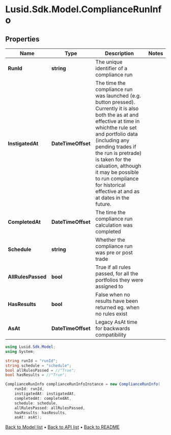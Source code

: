 # Lusid.Sdk.Model.ComplianceRunInfo

## Properties

Name | Type | Description | Notes
------------ | ------------- | ------------- | -------------
**RunId** | **string** | The unique identifier of a compliance run | 
**InstigatedAt** | **DateTimeOffset** | The time the compliance run was launched (e.g. button pressed). Currently it is also both the as at and effective at time in whichthe rule set and portfolio data (including any pending trades if the run is pretrade) is taken for the caluation, although it may be possible to run compliance for historical effective at and as at dates in the future. | 
**CompletedAt** | **DateTimeOffset** | The time the compliance run calculation was completed | 
**Schedule** | **string** | Whether the compliance run was pre or post trade | 
**AllRulesPassed** | **bool** | True if all rules passed, for all the portfolios they were assigned to | 
**HasResults** | **bool** | False when no results have been returned eg. when no rules exist | 
**AsAt** | **DateTimeOffset** | Legacy AsAt time for backwards compatibility | 

```csharp
using Lusid.Sdk.Model;
using System;

string runId = "runId";
string schedule = "schedule";
bool allRulesPassed = //"True";
bool hasResults = //"True";

ComplianceRunInfo complianceRunInfoInstance = new ComplianceRunInfo(
    runId: runId,
    instigatedAt: instigatedAt,
    completedAt: completedAt,
    schedule: schedule,
    allRulesPassed: allRulesPassed,
    hasResults: hasResults,
    asAt: asAt);
```

[Back to Model list](../README.md#documentation-for-models) &#8226; [Back to API list](../README.md#documentation-for-api-endpoints) &#8226; [Back to README](../README.md)
